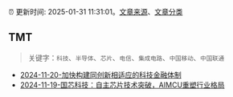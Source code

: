 :alarm_clock: 更新时间: 2025-01-31 11:31:01。[文章来源](/README.md)、[文章分类](/TAGS.md)

## TMT


> 关键字：`科技`、`半导体`、`芯片`、`电信`、`集成电路`、`中国移动`、`中国联通`



- [2024-11-20-加快构建同创新相适应的科技金融体制](https://xueqiu.com/9193403816/313561745) 
- [2024-11-19-国芯科技：自主芯片技术突破，AIMCU重塑行业格局](https://xueqiu.com/8151841495/313402043) 
